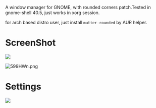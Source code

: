 A window manager for GNOME, with rounded corners patch.Tested in gnome-shell 40.5, just works in xorg session. 

for  arch based distro user, just install `mutter-rounded` by AUR helper. 

# ScreenShot

![](https://s3.bmp.ovh/imgs/2021/10/3297a02a2c16113f.png)

![599HWn.png](https://z3.ax1x.com/2021/10/07/599HWn.png)

# Settings

![](https://s3.bmp.ovh/imgs/2021/09/47cc305d9f18342e.png)



